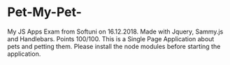 # Pet-My-Pet-
My JS Apps Exam from Softuni on 16.12.2018. Made with Jquery, Sammy.js and Handlebars. Points 100/100.
This is a Single Page Application about pets and petting them.
Please install the node modules before starting the application.
